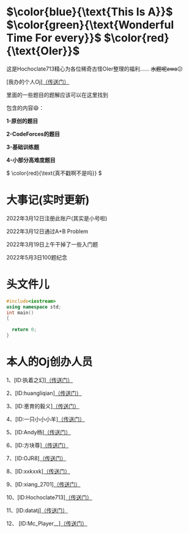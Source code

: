 # $\color{blue}{\text{This Is A}}$ $\color{green}{\text{Wonderful Time For every}}$ $\color{red}{\text{OIer}}$

这是Hochoclate713精心为各位稀奇古怪OIer整理的福利......
~~水题呢awa~~😕

[我办的个人Oj][（传送门）](https://hydro.ac/d/Hochoclate_713_OJ/)

里面的一些题目的题解应该可以在这里找到

包含的内容😄：

**1-原创的题目**

**2-CodeForces的题目**

**3-基础训练题**

**4-小部分高难度题目**

$ \color{red}{\text{真不戳啊不是吗}} $

# 大事记(实时更新)

2022年3月12日注册此账户(其实是小号啦)

2022年3月12日通过A+B Problem

2022年3月19日上午干掉了一些入门题

2022年5月3日100题纪念

# 头文件儿

```cpp
#include<iostream>
using namespace std;
int main()
{
  
  return 0;
}
```

# 本人的Oj创办人员

1、[ID:执着之幻][（传送门）](https://www.luogu.com.cn/user/282791)

2、[ID:huangliqian][（传送门）](https://www.luogu.com.cn/user/://www.luogu.com.cn/user/382670)

3、[ID:悳育的毅义][（传送门）](https://www.luogu.com.cn/user/282486)

4、[ID:一只小小小羊][（传送门）](https://www.luogu.com.cn/user/520254#main)

5、[ID:Andy杨][（传送门）](https://www.luogu.com.cn/user/499304#main)

6、[ID:方块尊][（传送门）](https://www.luogu.com.cn/user/521084)

7、[ID:OJR8][（传送门）](https://www.luogu.com.cn/user/574952)

8、[ID:xxkxxk][（传送门）](https://www.luogu.com.cn/user/484434)

9、[ID:xiang_2701][（传送门）](https://www.luogu.com.cn/user/732756)

10、[ID:Hochoclate713][（传送门）](https://www.luogu.com.cn/user/695216)

11、[ID:datatj][（传送门）](https://www.luogu.com.cn/user/733081)

12、 [ID:Mc_Player__][（传送门）](https://www.luogu.com.cn/user/418233)
